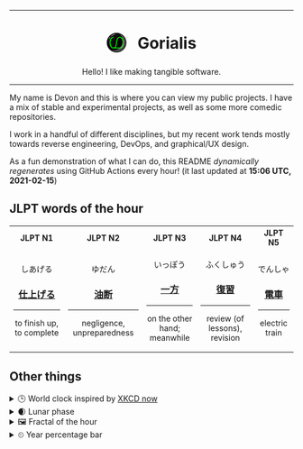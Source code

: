 ***

<h1 align="center">
<sub>
    <img src="readme/resources/avatar.png" height="36">
</sub>
&nbsp;
Gorialis
</h1>
<p align="center">
Hello! I like making tangible software.
</p>

***

My name is Devon and this is where you can view my public projects. I have a mix of stable and experimental projects, as well as some more comedic repositories.

I work in a handful of different disciplines, but my recent work tends mostly towards reverse engineering, DevOps, and graphical/UX design.

As a fun demonstration of what I can do, this README *dynamically regenerates* using GitHub Actions every hour! (it last updated at **15:06 UTC, 2021-02-15**)

<h2>JLPT words of the hour</h2>
<table>
    <tr>
        <th>JLPT N1</th>
        <th>JLPT N2</th>
        <th>JLPT N3</th>
        <th>JLPT N4</th>
        <th>JLPT N5</th>
    </tr>
    <tr>
        <td>
            <p align="center">しあげる</p>
            <h3 align="center"><b><a href="https://jisho.org/search/%E4%BB%95%E4%B8%8A%E3%81%92%E3%82%8B">仕上げる</a></b></h3>
            <hr>
            <p align="center">to finish up,<wbr> to complete</p>
        </td>
        <td>
            <p align="center">ゆだん</p>
            <h3 align="center"><b><a href="https://jisho.org/search/%E6%B2%B9%E6%96%AD">油断</a></b></h3>
            <hr>
            <p align="center">negligence,<wbr> unpreparedness</p>
        </td>
        <td>
            <p align="center">いっぽう</p>
            <h3 align="center"><b><a href="https://jisho.org/search/%E4%B8%80%E6%96%B9">一方</a></b></h3>
            <hr>
            <p align="center">on the other hand;<br> meanwhile</p>
        </td>
        <td>
            <p align="center">ふくしゅう</p>
            <h3 align="center"><b><a href="https://jisho.org/search/%E5%BE%A9%E7%BF%92">復習</a></b></h3>
            <hr>
            <p align="center">review (of lessons),<wbr> revision</p>
        </td>
        <td>
            <p align="center">でんしゃ</p>
            <h3 align="center"><b><a href="https://jisho.org/search/%E9%9B%BB%E8%BB%8A">電車</a></b></h3>
            <hr>
            <p align="center">electric train</p>
        </td>
    </tr>
</table>

<h2>Other things</h2>
<details>
<summary>🕒  World clock inspired by <a href="https://xkcd.com/now">XKCD now</a></summary>

> <img src="generated/now.png" width="512">

</details>
<details>
<summary>🌒 Lunar phase</summary>

The moon is approximately 15.21% through its phase (Waxing Crescent).

</details>
<details>
<summary>&#x1f5bc; Fractal of the hour</summary>

> <img src="generated/fractal.png" width="512">

</details>
<details>
<summary>&#x23f2; Year percentage bar</summary>
<pre><code>2021 [██▁▁▁▁▁▁▁▁▁▁▁▁▁▁▁▁▁▁] 12.50%</code></pre>
</details>

